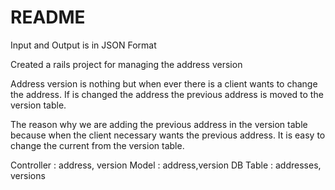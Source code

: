 # README

Input and Output is in JSON Format

Created a rails project for managing the address version

Address version is nothing but when ever there is a client wants to change the address. If is changed the address the previous address is moved to the version table.

The reason why we are adding the previous address in the version table because when the client necessary wants the previous address. It is easy to change the current from the version table.

Controller : address, version
Model : address,version
DB Table : addresses, versions


